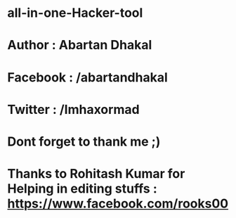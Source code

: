 # all-in-one-Hacker-tool

# Author : Abartan Dhakal
# Facebook : /abartandhakal
# Twitter : /Imhaxormad

# Dont forget to thank me ;) 

# Thanks to Rohitash Kumar for Helping in editing stuffs : https://www.facebook.com/rooks00
